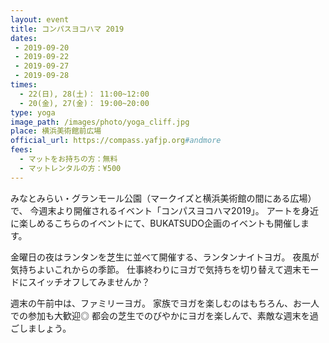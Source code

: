 ```yaml
---
layout: event
title: コンパスヨコハマ 2019
dates:
 - 2019-09-20
 - 2019-09-22
 - 2019-09-27
 - 2019-09-28
times:
  - 22(日), 28(土)： 11:00~12:00
  - 20(金), 27(金)： 19:00~20:00
type: yoga
image_path: /images/photo/yoga_cliff.jpg
place: 横浜美術館前広場
official_url: https://compass.yafjp.org#andmore
fees:
  - マットをお持ちの方：無料
  - マットレンタルの方：¥500
---
```

みなとみらい・グランモール公園（マークイズと横浜美術館の間にある広場）で、
今週末より開催されるイベント「コンパスヨコハマ2019」。
アートを身近に楽しめるこちらのイベントにて、BUKATSUDO企画のイベントも開催します。

金曜日の夜はランタンを芝生に並べて開催する、ランタンナイトヨガ。
夜風が気持ちよいこれからの季節。
仕事終わりにヨガで気持ちを切り替えて週末モードにスイッチオフしてみませんか？

週末の午前中は、ファミリーヨガ。
家族でヨガを楽しむのはもちろん、お一人での参加も大歓迎◎
都会の芝生でのびやかにヨガを楽しんで、素敵な週末を過ごしましょう。
